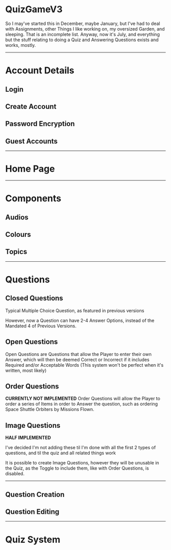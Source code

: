 # QuizGameV3

So I may've started this in December, maybe January, but I've had to deal with Assignments, other Things I like working on, my oversized Garden, and sleeping. That is an incomplete list.
Anyway, now it's July, and everything but the stuff relating to doing a Quiz and Answering Questions exists and works, mostly.

---

# Account Details
## Login
## Create Account
## Password Encryption
## Guest Accounts

---

# Home Page

---

# Components
## Audios
## Colours
## Topics

---

# Questions
## Closed Questions
Typical Multiple Choice Question, as featured in previous versions

However, now a Question can have 2-4 Answer Options, instead of the Mandated 4 of Previous Versions.
## Open Questions
Open Questions are Questions that allow the Player to enter their own Answer, which will then be deemed Correct or Incorrect if it includes Required and/or Acceptable Words (This system won't be perfect when it's written, most likely)
## Order Questions
**CURRENTLY NOT IMPLEMENTED**
Order Questions will allow the Player to order a series of Items in order to Answer the question, such as ordering Space Shuttle Orbiters by Missions Flown.
## Image Questions
**HALF IMPLEMENTED**

I've decided I'm not adding these til I'm done with all the first 2 types of questions, and til the quiz and all related things work

It is possible to create Image Questions, however they will be unusable in the Quiz, as the Toggle to include them, like with Order Questions, is disabled.

---

## Question Creation
## Question Editing

---

# Quiz System

